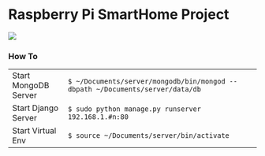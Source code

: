 <h1>Raspberry Pi SmartHome Project</h1>

![](https://0.s3.envato.com/files/94730970/pv_590.jpg)

<h3>How To</h3>
<table>
  <tr>
    <td>Start MongoDB Server</td>
    <td><code>$ ~/Documents/server/mongodb/bin/mongod --dbpath ~/Documents/server/data/db</code></td> 
  </tr>
  <tr>
    <td>Start Django Server</td>
    <td><code>$ sudo python manage.py runserver 192.168.1.#n:80</code></td> 
  </tr>
  <tr>
    <td>Start Virtual Env</td>
    <td><code>$ source ~/Documents/server/bin/activate</code></td> 
  </tr>
</table>
